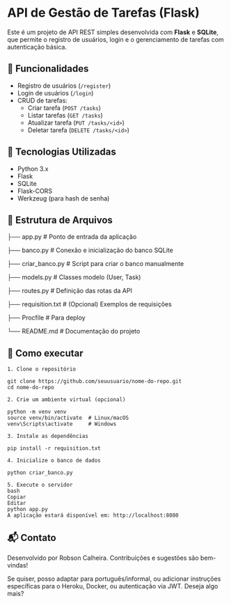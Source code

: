 # API de Gestão de Tarefas (Flask)

Este é um projeto de API REST simples desenvolvida com **Flask** e **SQLite**, que permite o registro de usuários, login e o gerenciamento de tarefas com autenticação básica.

## 🧩 Funcionalidades

- Registro de usuários (`/register`)
- Login de usuários (`/login`)
- CRUD de tarefas:
  - Criar tarefa (`POST /tasks`)
  - Listar tarefas (`GET /tasks`)
  - Atualizar tarefa (`PUT /tasks/<id>`)
  - Deletar tarefa (`DELETE /tasks/<id>`)

## 🚀 Tecnologias Utilizadas

- Python 3.x
- Flask
- SQLite
- Flask-CORS
- Werkzeug (para hash de senha)

## 📁 Estrutura de Arquivos

├── app.py # Ponto de entrada da aplicação

├── banco.py # Conexão e inicialização do banco SQLite

├── criar_banco.py # Script para criar o banco manualmente

├── models.py # Classes modelo (User, Task)

├── routes.py # Definição das rotas da API

├── requisition.txt # (Opcional) Exemplos de requisições

├── Procfile # Para deploy 

└── README.md # Documentação do projeto


## 🔧 Como executar
```
1. Clone o repositório

git clone https://github.com/seuusuario/nome-do-repo.git
cd nome-do-repo

2. Crie um ambiente virtual (opcional)

python -m venv venv
source venv/bin/activate  # Linux/macOS
venv\Scripts\activate     # Windows

3. Instale as dependências

pip install -r requisition.txt

4. Inicialize o banco de dados

python criar_banco.py

5. Execute o servidor
bash
Copiar
Editar
python app.py
A aplicação estará disponível em: http://localhost:8080

```

## 📬 Contato
Desenvolvido por Robson Calheira. Contribuições e sugestões são bem-vindas!

Se quiser, posso adaptar para português/informal, ou adicionar instruções específicas para o Heroku, Docker, ou autenticação via JWT. Deseja algo mais?







